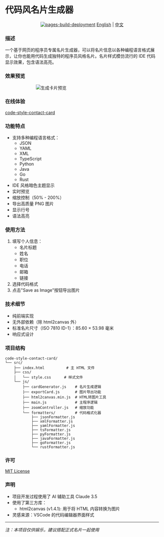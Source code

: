 # 代码风名片生成器

<div align="center">

[![pages-build-deployment](https://github.com/Dangks/code-style-contact-card/actions/workflows/pages/pages-build-deployment/badge.svg)](https://github.com/Dangks/code-style-contact-card/actions/workflows/pages/pages-build-deployment)
[English](README.md) | [中文](README_zh.md)

</div>

### 描述
一个基于网页的程序员专属名片生成器，可以将名片信息以各种编程语言格式展示，让你也能用代码生成独特的程序员风格名片。名片样式模仿流行的 IDE 代码显示效果，包含语法高亮。

### 效果预览
<img src="https://github.com/user-attachments/assets/7954edbd-0495-4ce1-b90e-c738e12296ba" alt="生成卡片预览" style="display: block; margin: 0 auto; max-width: 60%;" />

### 在线体验
[code-style-contact-card](https://dangks.github.io/code-style-contact-card/)

### 功能特点
- 支持多种编程语言格式：
  - JSON
  - YAML
  - XML
  - TypeScript
  - Python
  - Java
  - Go
  - Rust
- IDE 风格暗色主题显示
- 实时预览
- 缩放控制（50% - 200%）
- 导出高质量 PNG 图片
- 显示行号
- 语法高亮

### 使用方法
1. 填写个人信息：
   - 名片标题
   - 姓名
   - 职位
   - 电话
   - 邮箱
   - 链接
2. 选择代码格式
3. 点击"Save as Image"按钮导出图片

### 技术细节
- 纯前端实现
- 无外部依赖（除 html2canvas 外）
- 标准名片尺寸（ISO 7810 ID-1）：85.60 × 53.98 毫米
- 响应式设计

### 项目结构
```
code-style-contact-card/
└── src/
    ├── index.html          # 主 HTML 文件
    ├── css/
    │   └── style.css      # 样式文件
    └── js/
        ├── cardGenerator.js    # 名片生成逻辑
        ├── exportCard.js       # 图片导出功能
        ├── html2canvas.min.js  # HTML转图片工具
        ├── main.js             # 主程序逻辑
        ├── zoomController.js   # 缩放功能
        └── formatters/         # 代码格式化器
            ├── jsonFormatter.js
            ├── xmlFormatter.js
            ├── yamlFormatter.js
            ├── tsFormatter.js
            ├── pyFormatter.js
            ├── javaFormatter.js
            ├── goFormatter.js
            └── rustFormatter.js
```
### 许可
[MIT License](LICENSE)

### 声明
- 项目开发过程使用了 AI 辅助工具 Claude 3.5
- 使用了第三方库：
  - html2canvas (v1.4.1): 用于将 HTML 内容转换为图片
- 灵感来源：VSCode 的代码编辑器界面样式

---
*注：本项目仅供娱乐，建议搭配正式名片一起使用*
